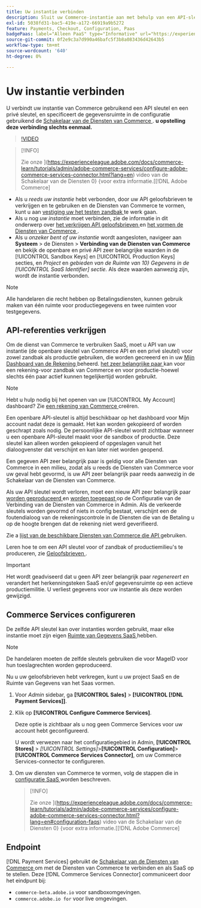 ```yaml
---
title: Uw instantie verbinden
description: Sluit uw Commerce-instantie aan met behulp van een API-sleutel en een persoonlijke sleutel en geef de gegevensruimte op in de configuratie.
exl-id: 5038fd31-bac5-419e-a172-66919a9b5272
feature: Payments, Checkout, Configuration, Paas
badgePaas: label="Alleen PaaS" type="Informative" url="https://experienceleague.adobe.com/en/docs/commerce/user-guides/product-solutions" tooltip="Is alleen van toepassing op Adobe Commerce op Cloud-projecten (door Adobe beheerde PaaS-infrastructuur) en op projecten in het veld."
source-git-commit: 0f2e9c3a7d990a46bafc5f3b8a083436d42643b5
workflow-type: tm+mt
source-wordcount: '640'
ht-degree: 0%

---
```



# Uw instantie verbinden

U verbindt uw instantie van Commerce gebruikend een API sleutel en een privé sleutel, en specificeert de gegevensruimte in de configuratie gebruikend de [ Schakelaar van de Diensten van Commerce ](https://experienceleague.adobe.com/docs/commerce-merchant-services/user-guides/saas.html). **u opstelling deze verbinding slechts eenmaal.**

>[!VIDEO](https://video.tv.adobe.com/v/3447835)

>[!INFO]
>
> Zie onze ](https://experienceleague.adobe.com/docs/commerce-learn/tutorials/admin/adobe-commerce-services/configure-adobe-commerce-services-connector.html?lang=en) video van de Schakelaar van de Diensten 0} {voor extra informatie.[[!DNL Adobe Commerce] 

* Als u *reeds uw instantie* hebt verbonden, door uw API geloofsbrieven te verkrijgen en te gebruiken en de Diensten van Commerce te vormen, kunt u aan [ vestiging uw het testen zandbak ](https://experienceleague.adobe.com/docs/commerce-merchant-services/payment-services/get-started/sandbox.html) te werk gaan.
* Als u nog *uw instantie* moet verbinden, zie de informatie in dit onderwerp over [ het verkrijgen API geloofsbrieven ](#obtain-api-credentials) en [ het vormen de Diensten van Commerce ](#configure-commerce-services).
* Als u *onzeker bent of uw instantie* wordt aangesloten, navigeer aan **Systeem** > de Diensten > **Verbinding van de Diensten van Commerce** en bekijk de openbare en privé API zeer belangrijke waarden in de [!UICONTROL Sandbox Keys] en [!UICONTROL Production Keys] secties, en *Project* en *gebieden van de Ruimte van 10} Gegevens in de [!UICONTROL SaaS Identifier] sectie.* Als deze waarden aanwezig zijn, wordt de instantie verbonden.

>[!NOTE]
>
>Alle handelaren die recht hebben op Betalingsdiensten, kunnen gebruik maken van één ruimte voor productiegegevens en twee ruimten voor testgegevens.

## API-referenties verkrijgen

Om de dienst van Commerce te verbruiken SaaS, moet u API van uw instantie (de openbare sleutel van Commerce API en een privé sleutel) voor zowel zandbak als productie gebruiken, die worden gecreeerd en in uw [ Mijn Dashboard van de Rekening ](https://account.magento.com/customer/account/login) beheerd. [ het zeer belangrijke paar ](https://experienceleague.adobe.com/en/docs/commerce-admin/config/services/saas) kan voor een rekening-voor zandbak van Commerce en voor productie-hoewel slechts één paar actief kunnen tegelijkertijd worden gebruikt.

>[!NOTE]
>
>Hebt u hulp nodig bij het openen van uw [!UICONTROL My Account] dashboard? Zie [ een rekening van Commerce ](https://experienceleague.adobe.com/en/docs/commerce-admin/start/commerce-account/commerce-account-create) creëren.

Een openbare API-sleutel is altijd beschikbaar op het dashboard voor Mijn account nadat deze is gemaakt. Het kan worden gekopieerd of worden geschrapt zoals nodig. De persoonlijke API-sleutel wordt zichtbaar wanneer u een openbare API-sleutel maakt voor de sandbox of productie. Deze sleutel kan alleen worden gekopieerd of opgeslagen vanuit het dialoogvenster dat verschijnt en kan later niet worden geopend.

Een gegeven API zeer belangrijk paar is geldig voor alle Diensten van Commerce in een milieu, zodat als u reeds de Diensten van Commerce voor uw geval hebt gevormd, is uw API zeer belangrijk paar reeds aanwezig in de Schakelaar van de Diensten van Commerce.

Als uw API sleutel wordt verloren, moet een nieuw API zeer belangrijk paar [ worden geproduceerd ](https://experienceleague.adobe.com/docs/commerce-merchant-services/payment-services/get-started/connect.html#generate-an-api-key-and-private-key) en [ worden toegepast ](https://experienceleague.adobe.com/docs/commerce-merchant-services/payment-services/get-started/connect.html#configure-saas-project) op de Configuratie van de Verbinding van de Diensten van Commerce in Admin. Als de verkeerde sleutels worden gevormd of niets in config bestaat, verschijnt een de foutendialoog van de rekeningscontrole in de Diensten die van de Betaling u op de hoogte brengen dat de rekening niet werd geverifieerd.

Zie a [ lijst van de beschikbare Diensten van Commerce die API ](https://experienceleague.adobe.com/en/docs/commerce-merchant-services/user-guides/integration-services/saas#availableservices) gebruiken.

Leren hoe te om een API sleutel voor of zandbak of productiemilieu&#39;s te produceren, zie [ Geloofsbrieven ](https://experienceleague.adobe.com/docs/commerce-merchant-services/user-guides/saas.html#apikey).

>[!IMPORTANT]
>
>Het wordt geadviseerd dat u geen API zeer belangrijk paar *regenereert en* verandert het herkenningsteken SaaS en/of gegevensruimte op een actieve productiemilitie. U verliest gegevens voor uw instantie als deze worden gewijzigd.

## Commerce Services configureren

De zelfde API sleutel kan over instanties worden gebruikt, maar elke instantie moet zijn eigen [ Ruimte van Gegevens SaaS ](https://experienceleague.adobe.com/docs/commerce-merchant-services/user-guides/saas.html#saasenv) hebben.

>[!NOTE]
>
>De handelaren moeten de zelfde sleutels gebruiken die voor MageID voor hun toeslagrechten worden geproduceerd.

Nu u uw geloofsbrieven hebt verkregen, kunt u uw project SaaS en de Ruimte van Gegevens van het Saas vormen.

1. Voor _Admin_ sidebar, ga **[!UICONTROL Sales]** > **[!UICONTROL [!DNL Payment Services]]**.
1. Klik op **[!UICONTROL Configure Commerce Services]**.

   Deze optie is zichtbaar als u nog geen Commerce Services voor uw account hebt geconfigureerd.

   U wordt verwezen naar het configuratiegebied in Admin, **[!UICONTROL Stores]** > _[!UICONTROL Settings]_>**[!UICONTROL Configuration]**>**[!UICONTROL Commerce Services Connector]**, om uw Commerce Services-connector te configureren.

1. Om uw diensten van Commerce te vormen, volg de stappen die in [ configuratie SaaS ](https://experienceleague.adobe.com/docs/commerce-merchant-services/user-guides/integration-services/saas.html#saasenv) worden beschreven.

   >[!INFO]
   >
   > Zie onze ](https://experienceleague.adobe.com/docs/commerce-learn/tutorials/admin/adobe-commerce-services/configure-adobe-commerce-services-connector.html?lang=en#configuration-faqs) video van de Schakelaar van de Diensten 0} {voor extra informatie.[[!DNL Adobe Commerce] 

## Endpoint

[!DNL Payment Services] gebruikt de [ Schakelaar van de Diensten van Commerce ](https://experienceleague.adobe.com/docs/commerce-merchant-services/user-guides/saas.html) om met de Diensten van Commerce te verbinden en als SaaS op te stellen. Deze [!DNL Commerce Services Connector] communiceert door het eindpunt bij:

* `commerce-beta.adobe.io` voor sandboxomgevingen.
* `commerce.adobe.io for` voor live omgevingen.
